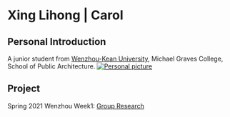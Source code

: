 # Xing Lihong | Carol
## Personal Introduction
  A junior student from [Wenzhou-Kean University](http://www.wku.edu.cn/), Michael Graves College, School of Public Architecture.
[![Personal picture](https://github.com/steenblikrs/2021-Spring-Studio/blob/gh-pages/students/Carol/personal%20picture%20for%20web.jpg?raw=true "Personal picture")]()
## Project
Spring 2021 Wenzhou
  Week1: [Group Research](https://steenblikrs.github.io/2021-Spring-Studio/Research/Stacking)
